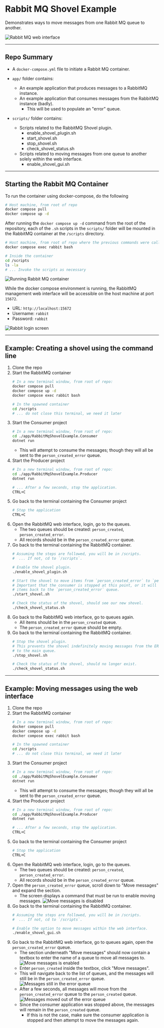 # Rabbit MQ Shovel Example

Demonstrates ways to move messages from one Rabbit MQ queue to another.

![Rabbit MQ web interface](./resources/rabbitmq-web-interface.png)

---

## Repo Summary

- A `docker-compose.yml` file to initiate a Rabbit MQ container.

- `app/` folder contains:
   - An example application that produces messages to a RabbitMQ instance.
   - An example application that consumes messages from the RabbitMQ instance (badly).
      - This will be used to populate an "error" queue.

- `scripts/` folder contains:
   - Scripts related to the RabbitMQ Shovel plugin.
      - enable_shovel_plugin.sh
      - start_shovel.sh
      - stop_shovel.sh
      - check_shovel_status.sh
   - Scripts related to moving messages from one queue to another solely within the web interface.
      - enable_shovel_gui.sh

---

## Starting the Rabbit MQ Container

To run the container using docker-compose, do the following
```bash
# Host machine, from root of repo
docker compose pull
docker compose up -d
```

After running the `docker compose up -d` command from the root of the repository, each of the `.sh` scripts in 
the `scripts/` folder will be mounted in the RabbitMQ container at the `/scripts` directory.
```bash
# Host machine, from root of repo where the previous commands were called
docker compose exec rabbit bash

# Inside the container
cd /scripts
ls -la
# ... Invoke the scripts as necessary
```

![Running Rabbit MQ container](./resources/running-rabbitmq-container.png)

While the docker compose environment is running, the RabbitMQ management web interface will be accessible on the
host machine at port `15672`.
- URL: `http://localhost:15672`
- Username: `rabbit`
- Password: `rabbit`

![Rabbit login screen](./resources/rabbit-login-screen.png)

---

## Example: Creating a shovel using the command line
1. Clone the repo
1. Start the RabbitMQ container
   ```bash
   # In a new terminal window, from root of repo:
   docker compose pull
   docker compose up -d
   docker compose exec rabbit bash

   # In the spawned container
   cd /scripts
   # ... do not close this terminal, we need it later
   ```
1. Start the Consumer project
   ```bash
   # In a new terminal window, from root of repo:
   cd ./app/RabbitMqShovelExample.Consumer
   dotnet run
   ```
   - This will attempt to consume the messages; though they will all be sent to the `person_created_error` queue.
1. Start the Producer project
   ```bash
   # In a new terminal window, from root of repo:
   cd ./app/RabbitMqShovelExample.Producer
   dotnet run

   # ... After a few seconds, stop the application.
   CTRL+C
   ```
1. Go back to the terminal containing the Consumer project
   ```bash
   # Stop the application
   CTRL+C
   ```
1. Open the RabbitMQ web interface, login, go to the queues.
   - The two queues should be created: `person_created`, `person_created_error`.
   - All records should be in the `person_created_error` queue.
1. Go back to the terminal containing the RabbitMQ container.
   ```bash
   # Assuming the steps are followed, you will be in /scripts.
   #  ... If not, cd to `/scripts`.

   # Enable the shovel plugin.
   ./enable_shovel_plugin.sh

   # Start the shovel to move items from `person_created_error` to `person_created`.
   # Important that the consumer is stopped at this point, or it will keep moving
   # items back to the `person_created_error` queue.
   ./start_shovel.sh

   # Check the status of the shovel, should see our new shovel.
   ./check_shovel_status.sh
   ```
1. Go back to the RabbitMQ web interface, go to queues again.
   - All items should be in the `person_created` queue.
   - The `person_created_error` queue should be empty.
1. Go back to the terminal containing the RabbitMQ container.
   ```bash
   # Stop the shovel plugin.
   # This prevents the shovel indefinitely moving messages from the ERROR queue
   # to the main queue.
   ./stop_shovel.sh

   # Check the status of the shovel, should no longer exist.
   ./check_shovel_status.sh
   ```

---

## Example: Moving messages using the web interface
1. Clone the repo
1. Start the RabbitMQ container
   ```bash
   # In a new terminal window, from root of repo:
   docker compose pull
   docker compose up -d
   docker compose exec rabbit bash

   # In the spawned container
   cd /scripts
   # ... do not close this terminal, we need it later
   ```
1. Start the Consumer project
   ```bash
   # In a new terminal window, from root of repo:
   cd ./app/RabbitMqShovelExample.Consumer
   dotnet run
   ```
   - This will attempt to consume the messages; though they will all be sent to the `person_created_error` queue.
1. Start the Producer project
   ```bash
   # In a new terminal window, from root of repo:
   cd ./app/RabbitMqShovelExample.Producer
   dotnet run

   # ... After a few seconds, stop the application.
   CTRL+C
   ```
1. Go back to the terminal containing the Consumer project
   ```bash
   # Stop the application
   CTRL+C
   ```
1. Open the RabbitMQ web interface, login, go to the queues.
   - The two queues should be created: `person_created`, `person_created_error`.
   - All records should be in the `person_created_error` queue.
1. Open the `person_created_error` queue, scroll down to "Move messages" and expand the section.
   - The screen displays a command that must be run to enable moving messages.
      ![Move messages is disabled](./resources/move-messages-disabled.png)
1. Go back to the terminal containing the RabbitMQ container.
   ```bash
   # Assuming the steps are followed, you will be in /scripts.
   #  ... If not, cd to `/scripts`.

   # Enable the option to move messages within the web interface.
   ./enable_shovel_gui.sh
   ```
1. Go back to the RabbitMQ web interface, go to queues again, open the `person_created_error` queue.
   - The section underneath "Move messages" should now contain a textbox to enter the name of a queue to move all messages to.
      ![Move messages is enabled](./resources/move-messages-enabled.png)
   - Enter `person_created` inside the textbox, click "Move messages".
   - This will navigate back to the list of queues, and the messages will still be in the `person_created_error` queue.
      ![Messages still in the error queue](./resources/messages-still-in-error-queue.png)
   - After a few seconds, all messages will move from the `person_created_error` queue to the `person_created` queue.
      ![Messages moved out of the error queue](./resources/messages-moved-from-error-queue.png)
   - Since the consumer application was stopped above, the messages will remain in the `person_created` queue.
      - If this is not the case, make sure the consumer application is stopped and then attempt to move the messages again.
